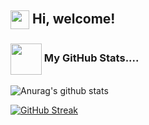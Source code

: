 <p align="center">
<h2> <img align="center" src="https://emojis.slackmojis.com/emojis/images/1588315024/8823/hyperkitty.gif?1588315024" width="30" /> Hi, welcome! </h2>

### <img align="center" src="https://media.giphy.com/media/VgCDAzcKvsR6OM0uWg/giphy.gif" width="50"> My GitHub Stats.... 


![Anurag's github stats](https://github-readme-stats.vercel.app/api?username=RishikaGhosh&show_icons=true&theme=radical)



[![GitHub Streak](https://github-readme-streak-stats.herokuapp.com/?user=RishikaGhosh&theme=tokyonight_duo)](https://github.com/DenverCoder1/github-readme-streak-stats)
</p>

